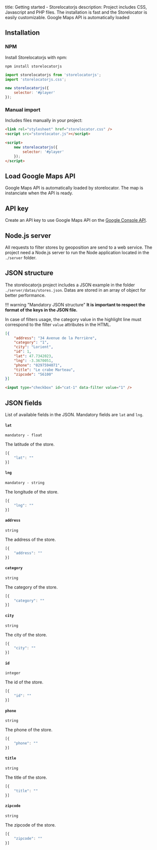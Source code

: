 title: Getting started - Storelocatorjs
description: Project includes CSS, Javascript and PHP files. The installation is fast and the Storelocator is easily customizable. Google Maps API is automatically loaded

## Installation

### NPM

Install Storelocatorjs with npm:

```shell
npm install storelocatorjs
```

```javascript
import storelocatorjs from 'storelocatorjs';
import 'storelocatorjs.css';

new storelocatorjs({
    selector: '#player'
});
```

### Manual import

Includes files manually in your project:

```html
<link rel="stylesheet" href="storelocator.css" />
<script src="storelocator.js"></script>

<script>
    new storelocatorjs({
        selector: '#player'
    });
</script>
```

## Load Google Maps API

Google Maps API is automatically loaded by storelocator. The map is instanciate when the API is ready.

## API key

Create an API key to use Google Maps API on the <a href="https://developers.google.com/maps/documentation/javascript/get-api-key?hl=Fr" target="_blank" title="Google Console API">Google Console API</a>.

## Node.js server

All requests to filter stores by geoposition are send to a web service. The project need a Node.js server to run the Node application located in the `./server` folder.

## JSON structure

The storelocatorjs project includes a JSON example in the folder `./server/datas/stores.json`.
Datas are stored in an array of object for better performance.<br />

!!! warning "Mandatory JSON structure"
    __It is important to respect the format of the keys in the JSON file.__

In case of filters usage, the category value in the highlight line must correspond to the filter `value` attributes in the HTML.

```json hl_lines="3"
[{
    "address": "34 Avenue de la Perrière",
    "category": "1",
    "city": "Lorient",
    "id": 1,
    "lat": 47.7342023,
    "lng": -3.3670051,
    "phone": "0297594071",
    "title": "Le crabe Marteau",
    "zipcode": "56100"
}]
```

```html
<input type="checkbox" id="cat-1" data-filter value="1" />
```

## JSON fields

List of available fields in the JSON. Mandatory fields are `lat` and `lng`.

#### `lat`

`mandatory - float`

The latitude of the store.

```javascript
[{
    "lat": ""
}]
```

#### `lng`

`mandatory - string`

The longitude of the store.

```javascript
[{
    "lng": ""
}]
```

#### `address`

`string`

The address of the store.

```javascript
[{
    "address": ""
}]
```

#### `category`

`string`

The category of the store.

```javascript
[{
    "category": ""
}]
```

#### `city`

`string`

The city of the store.

```javascript
[{
    "city": ""
}]
```

#### `id`

`integer`

The id of the store.

```javascript
[{
    "id": ""
}]
```

#### `phone`

`string`

The phone of the store.

```javascript
[{
    "phone": ""
}]
```

#### `title`

`string`

The title of the store.

```javascript
[{
    "title": ""
}]
```

#### `zipcode`

`string`

The zipcode of the store.

```javascript
[{
    "zipcode": ""
}]
```

<script>
  ((window.gitter = {}).chat = {}).options = {
    room: 'store-locator/store-locator'
  };
</script>
<script src="https://sidecar.gitter.im/dist/sidecar.v1.js" async defer></script>